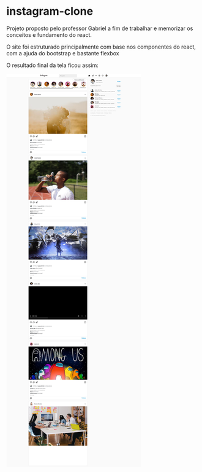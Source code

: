 # instagram-clone
Projeto proposto pelo professor Gabriel a fim de trabalhar e memorizar os conceitos e fundamento do react.

O site foi estruturado principalmente com base nos componentes do react, com a ajuda do bootstrap e bastante flexbox

O resultado final da tela ficou assim:

![print do site](layout-site.jpg)
